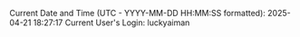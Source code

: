 Current Date and Time (UTC - YYYY-MM-DD HH:MM:SS formatted): 2025-04-21 18:27:17
Current User's Login: luckyaiman
